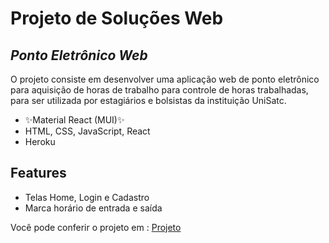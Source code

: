 # Projeto de Soluções Web
## _Ponto Eletrônico Web_

O projeto consiste em desenvolver uma aplicação web de ponto eletrônico para aquisição de horas de trabalho para controle de horas trabalhadas, para ser utilizada por estagiários e bolsistas da instituição UniSatc.

- ✨Material React (MUI)✨
- HTML, CSS, JavaScript, React
- Heroku 

## Features   

- Telas Home, Login e Cadastro 
- Marca horário de entrada e saída

Você pode conferir o projeto em : [Projeto](https://testewebsatc.herokuapp.com/)
